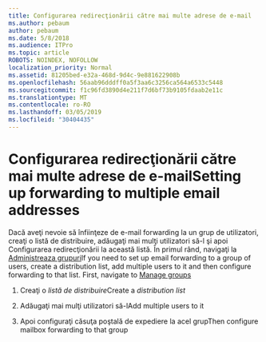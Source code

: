 ```yaml
---
title: Configurarea redirecţionării către mai multe adrese de e-mail
ms.author: pebaum
author: pebaum
ms.date: 5/8/2018
ms.audience: ITPro
ms.topic: article
ROBOTS: NOINDEX, NOFOLLOW
localization_priority: Normal
ms.assetid: 81205bed-e32a-468d-9d4c-9e881622908b
ms.openlocfilehash: 56aab96dddff0a5f3aa6c3256ca564a6533c5448
ms.sourcegitcommit: f1c96fd3890d4e211f7d6bf73b9105fdaab2e11c
ms.translationtype: MT
ms.contentlocale: ro-RO
ms.lasthandoff: 03/05/2019
ms.locfileid: "30404435"
---
```

# <a name="setting-up-forwarding-to-multiple-email-addresses"></a><span data-ttu-id="894af-102">Configurarea redirecţionării către mai multe adrese de e-mail</span><span class="sxs-lookup"><span data-stu-id="894af-102">Setting up forwarding to multiple email addresses</span></span>

<span data-ttu-id="894af-p101">Dacă aveţi nevoie să înfiinţeze de e-mail forwarding la un grup de utilizatori, creaţi o listă de distribuire, adăugaţi mai mulţi utilizatori să-l şi apoi Configurarea redirecţionării la această listă. În primul rând, navigaţi la [Administreaza grupuri](https://portal.office.com/adminportal/home#/groups)</span><span class="sxs-lookup"><span data-stu-id="894af-p101">If you need to set up email forwarding to a group of users, create a distribution list, add multiple users to it and then configure forwarding to that list. First, navigate to [Manage groups](https://portal.office.com/adminportal/home#/groups)</span></span>
  
1. <span data-ttu-id="894af-105">Creaţi o *listă de distribuire*</span><span class="sxs-lookup"><span data-stu-id="894af-105">Create a  *distribution list*</span></span> 
    
2. <span data-ttu-id="894af-106">Adăugaţi mai mulţi utilizatori să-l</span><span class="sxs-lookup"><span data-stu-id="894af-106">Add multiple users to it</span></span>
    
3. <span data-ttu-id="894af-107">Apoi configuraţi căsuţa poştală de expediere la acel grup</span><span class="sxs-lookup"><span data-stu-id="894af-107">Then configure mailbox forwarding to that group</span></span>
    

